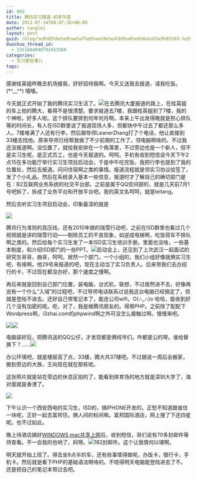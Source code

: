 ```yaml
---
id: 993
title: 腾讯实习报道-初来乍道
date: 2011-07-14T00:07:36+00:00
author: tanglei
layout: post
guid: /blog/%e8%85%be%e8%ae%af%e5%ae%9e%e4%b9%a0%e6%8a%a5%e9%81%93-%e5%88%9d%e6%9d%a5%e4%b9%8d%e9%81%93.html
duoshuo_thread_id:
  - 1351844048792453360
categories:
  - 实习那些事儿
tags:
---
```

感谢桂英姐昨晚去机场接我，好好招待我啊。今天又送我去报道，请我吃饭。(\*^__^\*) 嘻嘻。

今天就正式开始了我的腾讯实习生活了。![](/wp-content/uploads/2011/07/071311_1607_1.jpg)在去腾讯大厦报道的路上，在桂英姐的车上拍的腾大，看得不是很清楚。要求报道去7楼，我跟桂英姐到了7楼，我的个神啦，好多人啦。这个排队要排到何年何月啊。本来上午出发得晚就是担心排队等的时间长，有人在ISD群里说了报道现场人多，但都快中午过去了都还那么多人。7楼堆满了人还有行李。然后跟导师LeanerZhang打了个电话，他让直接到33楼去找他。原来导师已经帮我做了不少前期的工作了。领电脑啊啥的。不过我还没报道啊。没位置了，就给我安排在一个角落里，不过旁边也是一个新人，但不是实习生呢，是正式员工，也是今天报道的。呵呵。手机有收到短信说今天下午2点15在多功能厅举行实习生项目启动会，于是中午吃完饭，我把行李也提到了我的位置处，然后去报道。问问住宿啊之类的事情。报道流程就是领实习协议给签了，发了个小礼品，然后在系统录入基本一些信息，报道时才了解自己的确切部门是在：B2互联网业务系统的社交平台部。之前是属于QQ空间部的，就是几天前7月1号吧拆了，拆成了业务平台和开放平台吧。我的英文名呵呵，就是leitang。

然后去听实习生项目启动会，印象最深的就是

![](/wp-content/uploads/2011/07/071311_1607_2.jpg)

腾讯行为准则的高压线，还有2010年搞的瑞雪行动吧，之前在ISD群里也看过几个视频就是讲的瑞雪行动——剔除员工的不良现象，如逆成电梯啊，吃饭搭车不排队啊之类的。然后给每个实习生发了一本ISD实习生培训手册。里面也没啥，一些基本制度，和介绍ISD部门的一些PPT。![](/wp-content/uploads/2011/07/071311_1607_3.jpg)启动会上，还见到了上次武汉一起面试的研究生哥哥，曲哥，呵呵。居然一个部门，一个小组的，我们小组好像就俩实习生吧，有缘啊。他29号来报道的吧，现在主动当了实习负责人。后来带我们去办招行的卡，不过现在都没办好，那个速度之慢啊。

再后来就是回到自己部门位置，装电脑，台式机，联想，不过居然进不去，好像再说有一个什么&#8221;入域&#8221;的过程吧，不过导师电话联系过说我这台电脑已经搞定了，但就是登陆不进去。还好自己带笔记本了，能连公司wifi。O(∩_∩)o 哈哈，能收到好几个没有加密的呢。呃，对了，我是做腾讯朋友的。得用PHP。之前除了配配下Wordpress啊，i3zhai.com的phpwind啊之外可没怎么接触过啊。慢慢来吧。

![](/wp-content/uploads/2011/07/071311_1607_4.jpg)![](/wp-content/uploads/2011/07/071311_1607_5.jpg)

电脑装好后，把腾讯送的QQ公仔，才发现都是俩纯爷们。咋都是公的呀。谁给替换下？……![](/wp-content/uploads/2011/07/071311_1607_6.jpg)

办公环境吧，就是楼层高了点，33楼，腾大共37楼吧。不过据说一周后会搬家，搬到旁边的大族，王向现在就在那栋呢。

这张照片就是站在旁边的休息区拍的了，能看到体育场的地方就是深圳大学了，海对面就是香港了。

<img src="/wp-content/uploads/2011/07/071311_1607_7.jpg" alt="" align="left" />![](/wp-content/uploads/2011/07/071311_1607_8.jpg)

下午认识一个西安西电的实习生，ISD的，搞IPHONE开发的。正愁不知道跟谁住一块呢，正好一起去富邦住。俩人间的标间嘛。富邦国际酒店，网上搜了下还四星呢。也不过如此。

晚上待酒店搞好[WINDOWS mac共享上网](/blog/a-lan-connection-is-already-configured-with-the-ip-address-that-is-required-for-automatic-ip-addressing.html)后，收到短信，哥们说有70多封邮件等待查看。不一会我的也响了，妈呀。![](/wp-content/uploads/2011/07/071311_1607_9.png)182封邮件。这个让我情何以堪啊。

明天就开始上班了。得去坐8点半的车，还有些事情得做呢。办饭卡，银行卡，手机卡。然后就是看下PHP的基础语法啊啥的。不晓得明天电脑能登陆进去了不。还是把自己的笔记本带过去吧。
